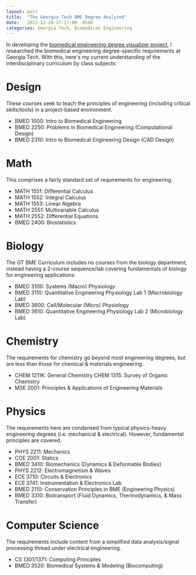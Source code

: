 ```yaml
---
layout: post
title:  "The Georgia Tech BME Degree Analyzed"
date:   2023-12-29 17:17:00 -0500
categories: Georgia Tech, Biomedical Engineering
---
```


In developing the [biomedical engineering degree visualizer project](https://gt-bmed-degree-visualizer.onrender.com/), I researched the biomedical engineering degree-specific requirements at Georgia Tech. With this, here's my current understanding of the interdisciplinary curriculum by class subjects:

# Design

These courses seek to teach the principles of engineering (including critical skills/tools) in a project-based environment.
- BMED 1000: Intro to Biomedical Engineering
- BMED 2250: Problems in Biomedical Engineering (Computational Design)
- BMED 2310: Intro to Biomedical Engineering Design (CAD Design)

# Math

This comprises a fairly standard set of requirements for engineering.
- MATH 1551: Differential Calculus
- MATH 1552: Integral Calculus
- MATH 1553: Linear Algebra
- MATH 2551: Multivariable Calculus
- MATH 2552: Differential Equations
- BMED 2400: Biostatistics

# Biology

The GT BME Curriculum includes no courses from the biology department, instead having a 2-course sequence/lab covering fundamentals of biology for engineering applications:
- BMED 3100: Systems (Macro) Physiology
- BMED 3110: Quantitative Engineering Physiology Lab 1 (Macrobiology Lab)
- BMED 3600: Cell/Molecular (Micro) Physiology
- BMED 3610: Quantitative Engineering Physiology Lab 2 (Microbiology Lab)

# Chemistry

The requirements for chemistry go beyond most engineering degrees, but are less than those for chemical & materials engineering.
- CHEM 1211K: General Chemistry
CHEM 1315: Survey of Organic Chemistry
- MSE 2001: Principles & Applications of Engineering Materials

# Physics

The requirements here are condensed from typical physics-heavy engineering degrees (i.e. mechanical & electrical). However, fundamental principles are covered.
- PHYS 2211: Mechanics
- COE 2001: Statics
- BMED 3410: Biomechanics (Dynamics & Deformable Bodies)
- PHYS 2212: Electromagnetism & Waves
- ECE 3710: Circuits & Electronics
- ECE 3741: Instrumentation & Electronics Lab
- BMED 2110: Conservation Principles in BME (Engineering Physics)
- BMED 3310: Biotransport (Fluid Dynamics, Thermodynamics, & Mass Transfer)

# Computer Science

The requirements include content from a simplified data analysis/signal processing thread under electrical engineering.
- CS 1301/1371: Computing Principles
- BMED 3520: Biomedical Systems & Modeling (Biocomputing)

